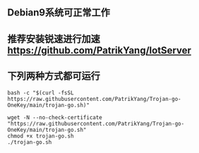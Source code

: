 ## Debian9系统可正常工作
## 推荐安装锐速进行加速  https://github.com/PatrikYang/lotServer

## 下列两种方式都可运行
```
bash -c "$(curl -fsSL https://raw.githubusercontent.com/PatrikYang/Trojan-go-OneKey/main/trojan-go.sh)"
```

```
wget -N --no-check-certificate "https://raw.githubusercontent.com/PatrikYang/Trojan-go-OneKey/main/trojan-go.sh"
chmod +x trojan-go.sh
./trojan-go.sh
```
